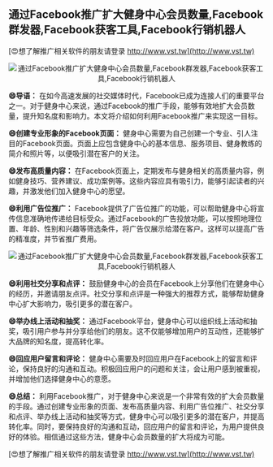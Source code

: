 ## **通过Facebook推广扩大健身中心会员数量,Facebook群发器,Facebook获客工具,Facebook行销机器人**

[😍想了解推广相关软件的朋友请登录 http://www.vst.tw](http://www.vst.tw)

 <center><img src="https://vst.tw/MP4/tuiguang/png/1.png" alt="通过Facebook推广扩大健身中心会员数量,Facebook群发器,Facebook获客工具,Facebook行销机器人"></center>

**😄导语：**
在如今高速发展的社交媒体时代，Facebook已成为连接人们的重要平台之一。对于健身中心来说，通过Facebook的推广手段，能够有效地扩大会员数量，提升知名度和影响力。本文将介绍如何利用Facebook推广来实现这一目标。

**😄创建专业形象的Facebook页面：**
健身中心需要为自己创建一个专业、引人注目的Facebook页面。页面上应包含健身中心的基本信息、服务项目、健身教练的简介和照片等，以便吸引潜在客户的关注。

**😄发布高质量内容：**
在Facebook页面上，定期发布与健身相关的高质量内容，例如健身技巧、营养建议、成功案例等。这些内容应具有吸引力，能够引起读者的兴趣，并激发他们加入健身中心的愿望。

**😄利用广告位推广：**
Facebook提供了广告位推广的功能，可以帮助健身中心将宣传信息准确地传递给目标受众。通过Facebook的广告投放功能，可以按照地理位置、年龄、性别和兴趣等筛选条件，将广告仅展示给潜在客户。这样可以提高广告的精准度，并节省推广费用。

 <center><img src="https://vst.tw/MP4/tuiguang/png/2.png" alt="通过Facebook推广扩大健身中心会员数量,Facebook群发器,Facebook获客工具,Facebook行销机器人"></center>

**😄利用社交分享和点评：**
鼓励健身中心的会员在Facebook上分享他们在健身中心的经历，并邀请朋友点评。社交分享和点评是一种强大的推荐方式，能够帮助健身中心扩大影响力，吸引更多的潜在客户。

**😄举办线上活动和抽奖：**
通过Facebook平台，健身中心可以组织线上活动和抽奖，吸引用户参与并分享给他们的朋友。这不仅能够增加用户的互动性，还能够扩大品牌的知名度，提高转化率。

**😄回应用户留言和评论：**
健身中心需要及时回应用户在Facebook上的留言和评论，保持良好的沟通和互动。积极回应用户的问题和关注，会让用户感到被重视，并增加他们选择健身中心的意愿。

**😄总结：**
利用Facebook推广，对于健身中心来说是一个非常有效的扩大会员数量的手段。通过创建专业形象的页面、发布高质量内容、利用广告位推广、社交分享和点评、举办线上活动和抽奖等方式，健身中心可以吸引更多的潜在客户，并提高转化率。同时，要保持良好的沟通和互动，回应用户的留言和评论，为用户提供良好的体验。相信通过这些方法，健身中心会员数量的扩大将成为可能。

[😍想了解推广相关软件的朋友请登录 http://www.vst.tw](http://www.vst.tw)



